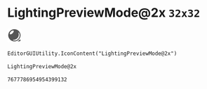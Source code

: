 # LightingPreviewMode@2x `32x32`
<img src="/img/LightingPreviewMode@2x.png" width=32 height=32>

``` CSharp
EditorGUIUtility.IconContent("LightingPreviewMode@2x")
```
```
LightingPreviewMode@2x
```
```
7677786954954399132
```

